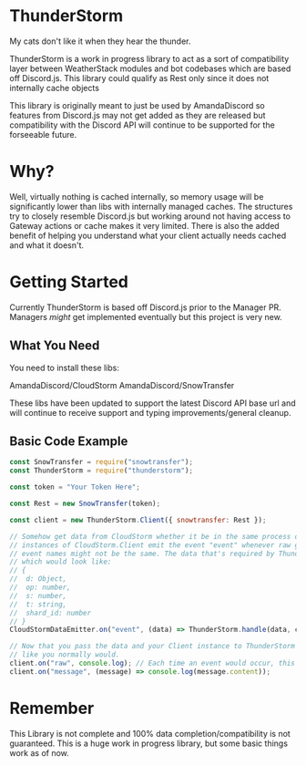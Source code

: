 # ThunderStorm
My cats don't like it when they hear the thunder.

ThunderStorm is a work in progress library to act as a sort of compatibility layer between WeatherStack modules and bot codebases which are based off Discord.js. This library could qualify as Rest only since it does not internally cache objects

This library is originally meant to just be used by AmandaDiscord so features from Discord.js may not get added as they are released but compatibility with the Discord API will continue to be supported for the forseeable future.

# Why?
Well, virtually nothing is cached internally, so memory usage will be significantly lower than libs with internally managed caches. The structures try to closely resemble Discord.js but working around not having access to Gateway actions or cache makes it very limited. There is also the added benefit of helping you understand what your client actually needs cached and what it doesn't.

# Getting Started
Currently ThunderStorm is based off Discord.js prior to the Manager PR. Managers *might* get implemented eventually but this project is very new.

## What You Need
You need to install these libs:

AmandaDiscord/CloudStorm
AmandaDiscord/SnowTransfer

These libs have been updated to support the latest Discord API base url and will continue to receive support and typing improvements/general cleanup.

## Basic Code Example
```js
const SnowTransfer = require("snowtransfer");
const ThunderStorm = require("thunderstorm");

const token = "Your Token Here";

const Rest = new SnowTransfer(token);

const client = new ThunderStorm.Client({ snowtransfer: Rest });

// Somehow get data from CloudStorm whether it be in the same process or another process via IPC.
// instances of CloudStorm.Client emit the event "event" whenever raw gateway events happen. If this is via IPC,
// event names might not be the same. The data that's required by ThunderStorm is the data directly from CloudStorm
// which would look like:
// {
// 	d: Object,
// 	op: number,
// 	s: number,
// 	t: string,
// 	shard_id: number
// }
CloudStormDataEmitter.on("event", (data) => ThunderStorm.handle(data, client));

// Now that you pass the data and your Client instance to ThunderStorm's handler, you can listen to client events
// like you normally would.
client.on("raw", console.log); // Each time an event would occur, this would just log the data directly from CloudStorm.
client.on("message", (message) => console.log(message.content));
```

# Remember
This Library is not complete and 100% data completion/compatibility is not guaranteed. This is a huge work in progress library, but some basic things work as of now.
